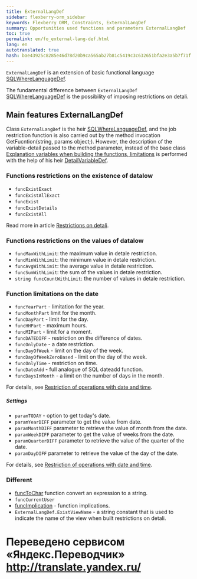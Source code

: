 ```yaml
--- 
title: ExternalLangDef 
sidebar: flexberry-orm_sidebar 
keywords: Flexberry ORM, Constraints, ExternalLangDef 
summary: Opportunities used functions and parameters ExternalLangDef 
toc: true 
permalink: en/fo_external-lang-def.html 
lang: en 
autotranslated: true 
hash: bae43925c8285e46d78d20b9ca565ab27b81c5419c3c632651bfa2e3a5b7f71f 
--- 
```


`ExternalLangDef` is an extension of basic functional language [SQLWhereLanguageDef](fo_function-list.html). 

The fundamental difference between `ExternalLangDef` [SQLWhereLanguageDef](fo_function-list.html) is the possibility of imposing restrictions on detali. 

## Main features ExternalLangDef 

Class `ExternalLangDef` is the heir [SQLWhereLanguageDef](fo_function-list.html), and the job restriction function is also carried out by the method invocation GetFucntion(string, params object;). However, the description of the variable-detail passed to the method parameter, instead of the base class [Explanation variables when building the functions, limitations](fo_variable-def.html) is performed with the help of his heir [DetailVariableDef](fo_variable-def.html). 

### Functions restrictions on the existence of datalow 

* `funcExistExact` 
* `funcExistAllExact` 
* `funcExist` 
* `funcExistDetails` 
* `funcExistAll` 

Read more in article [Restrictions on detali](fo_exist-details.htm). 

### Functions restrictions on the values of datalow 

* `funcMaxWithLimit`: the maximum value in detale restriction. 
* `funcMinWithLimit`: the minimum value in detale restriction. 
* `funcAvgWithLimit`: the average value in detale restriction. 
* `funcSumWithLimit`: the sum of the values in detale restriction. 
* `string funcCountWithLimit`: the number of values in detale restriction. 

### Function limitations on the date 

* `funcYearPart` - limitation for the year. 
* `funcMonthPart` limit for the month. 
* `funcDayPart` - limit for the day. 
* `funcHHPart` - maximum hours. 
* `funcMIPart` - limit for a moment. 
* `funcDATEDIFF` - restriction on the difference of dates. 
* `funcOnlyDate` - a date restriction. 
* `funcDayOfWeek` - limit on the day of the week. 
* `funcDayOfWeekZeroBased` - limit on the day of the week. 
* `funcOnlyTime` - restriction on time. 
* `funcDateAdd` - full analogue of SQL dateadd function. 
* `funcDaysInMonth` - a limit on the number of days in the month. 

For details, see [Restriction of operations with date and time](fo_restriction-datetime.html). 

##### Settings 

* `paramTODAY` - option to get today's date. 
* `paramYearDIFF` parameter to get the value from date. 
* `paramMonthDIFF` parameter to retrieve the value of month from the date. 
* `paramWeekDIFF` parameter to get the value of weeks from the date.
* `paramQuarterDIFF` parameter to retrieve the value of the quarter of the date. 
* `paramDayDIFF` parameter to retrieve the value of the day of the date. 

For details, see [Restriction of operations with date and time](fo_restriction-datetime.html). 

### Different 

* [funcToChar](fo_func-to-char.html) function convert an expression to a string. 
* `funcCurrentUser` 
* [funcImplication](fo_function-implication.html) - function implications. 
* `ExternalLangDef.ExistViewName` - a string constant that is used to indicate the name of the view when built restrictions on detali. 



 # Переведено сервисом «Яндекс.Переводчик» http://translate.yandex.ru/
